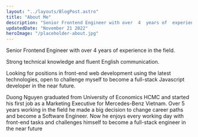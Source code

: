 ```yaml
---
layout: "../layouts/BlogPost.astro"
title: "About Me"
description: "Senior Frontend Engineer with over  4  years of  experience in the field."
updatedDate: "November 21 2022"
heroImage: "/placeholder-about.jpg"
---
```


Senior Frontend Engineer with over  4  years of  experience in the field.

Strong technical knowledge and fluent English communication.

Looking for positions in front-end web development using the latest technologies, open to challenge myself to become a full-stack Javascript developer in the near future.

Duong Nguyen graduated from University of Economics HCMC and started his first job as a Marketing Executive for Mercedes-Benz Vietnam. Over 5 years working in the field he made a big decision to change career paths and become a Software Engineer. Now he enjoys every working day with front-end tasks and challenges himself to become a full-stack engineer in the near future